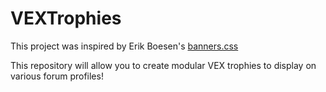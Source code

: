 # VEXTrophies

This project was inspired by Erik Boesen's [banners.css](https://github.com/ErikBoesen/banners.css)

This repository will allow you to create modular VEX trophies to display on various forum profiles!
